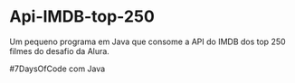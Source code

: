 # Api-IMDB-top-250
Um pequeno programa em Java que consome a API do IMDB dos top 250 filmes do desafio da Alura.

#7DaysOfCode com Java
